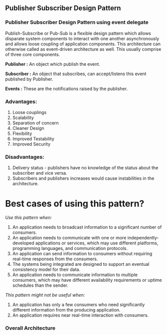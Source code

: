 ## Publisher Subscriber Design Pattern
### Publisher Subscriber Design Pattern using event delegate

Publish-Subscribe or Pub-Sub is a flexible design pattern which allows disparate system components to interact with one another asynchronously and allows loose coupling of application components. This architecture can otherwise called as event-driven architecture as well. This usually comprise of three core components.

 **Publisher :** An object which publish the event.
 
 **Subscriber :** An object that subscribes, can accept/listens this event published by Publisher.
 
 **Events :** These are the notifications raised by the publisher.

### Advantages:
1. Loose couplings
2. Scalability
3. Separation of concern
4. Cleaner Design
5. Flexibility
6. Improved Testability
7. Improved Security

### Disadvantages:
1. Delivery status - publishers have no knowledge of the status about the subscriber and vice versa.
2. Subscribers and publishers increases would cause instabilities in the architecture.

# Best cases of using this pattern?

*Use this pattern when:*

1. An application needs to broadcast information to a significant number of consumers.
2. An application needs to communicate with one or more independently-developed applications or services, which may use different platforms, programming languages, and communication protocols.
3. An application can send information to consumers without requiring real-time responses from the consumers.
4. The systems being integrated are designed to support an eventual consistency model for their data.
5. An application needs to communicate information to multiple consumers, which may have different availability requirements or uptime schedules than the sender.

*This pattern might not be useful when:*

1. An application has only a few consumers who need significantly different information from the producing application.
2. An application requires near real-time interaction with consumers.

### Overall Architecture
